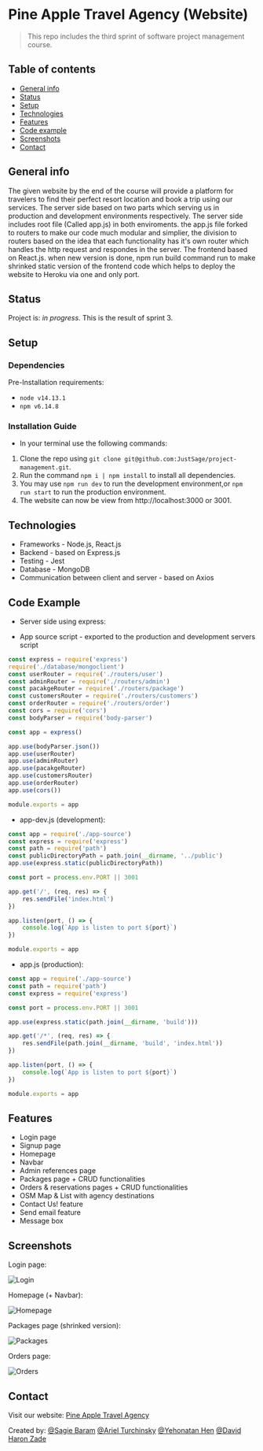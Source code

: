 # Pine Apple Travel Agency (Website)
> This repo includes the third sprint of software project management course.

## Table of contents
* [General info](#general-info)
* [Status](#status)
* [Setup](#setup)
* [Technologies](#technologies)
* [Features](#features)
* [Code example](#code-example)
* [Screenshots](#screenshots)
* [Contact](#contact)

## General info
The given website by the end of the course will provide a platform for travelers
to find their perfect resort location and book a trip using our services.
The server side based on two parts which serving us in production and development environments respectively.
The server side includes root file (Called app.js) in both enviroments. the app.js file forked to 
routers to make our code much modular and simplier, the division to routers based on the idea that
each functionality has it's own router which handles the http request and respondes in the server.
The frontend based on React.js. when new version is done, npm run build command run to make shrinked 
static version of the frontend code which helps to deploy the website to Heroku via one and only port.

## Status
Project is: _in progress_.
This is the result of sprint 3.


## Setup

### Dependencies
Pre-Installation requirements:
* `node v14.13.1`
* `npm v6.14.8`

### Installation Guide
*  In your terminal use the following commands:
1. Clone the repo using `git clone git@github.com:JustSage/project-management.git`.
2. Run the command `npm i | npm install` to install all dependencies.
3. You may use `npm run dev` to run the development environment,or `npm run start` to run the production environment.
4. The website can now be view from http://localhost:3000 or 3001.

## Technologies
* Frameworks - Node.js, React.js
* Backend - based on Express.js
* Testing - Jest
* Database - MongoDB
* Communication between client and server - based on Axios

## Code Example
* Server side using express:

- App source script - exported to the production and development servers script
```javascript
const express = require('express')
require('./database/mongoclient')
const userRouter = require('./routers/user')
const adminRouter = require('./routers/admin')
const pacakgeRouter = require('./routers/package')
const customersRouter = require('./routers/customers')
const orderRouter = require('./routers/order')
const cors = require('cors')
const bodyParser = require('body-parser')

const app = express()

app.use(bodyParser.json())
app.use(userRouter)
app.use(adminRouter)
app.use(pacakgeRouter)
app.use(customersRouter)
app.use(orderRouter)
app.use(cors())

module.exports = app

```

- app-dev.js (development):

```javascript
const app = require('./app-source')
const express = require('express')
const path = require('path')
const publicDirectoryPath = path.join(__dirname, '../public')
app.use(express.static(publicDirectoryPath))

const port = process.env.PORT || 3001

app.get('/', (req, res) => {
	res.sendFile('index.html')
})

app.listen(port, () => {
	console.log(`App is listen to port ${port}`)
})

module.exports = app


```
- app.js (production):

```javascript
const app = require('./app-source')
const path = require('path')
const express = require('express')

const port = process.env.PORT || 3001

app.use(express.static(path.join(__dirname, 'build')))

app.get('/*', (req, res) => {
	res.sendFile(path.join(__dirname, 'build', 'index.html'))
})

app.listen(port, () => {
	console.log(`App is listen to port ${port}`)
})

module.exports = app

```

## Features
* Login page
* Signup page
* Homepage
* Navbar
* Admin references page
* Packages page + CRUD functionalities
* Orders & reservations pages + CRUD functionalities
* OSM Map & List with agency destinations
* Contact Us! feature
* Send email feature
* Message box

## Screenshots

Login page:

![Login](./public/login.png)

Homepage (+ Navbar):

![Homepage](./public/homepage.png)

Packages page (shrinked version):

![Packages](./public/packages.png)

Orders page:

![Orders](./public/orders.png)

## Contact

Visit our website:
[Pine Apple Travel Agency](https://pine-apple-travel-agency.herokuapp.com/ "Pine Apple Travel Agency")

Created by:
[@Sagie Baram](https://github.com/JustSage)
[@Ariel Turchinsky](https://github.com/ariel7590)
[@Yehonatan Hen](https://github.com/YehonatanHen)
[@David Haron Zade](https://github.com/Dave-Sama)

